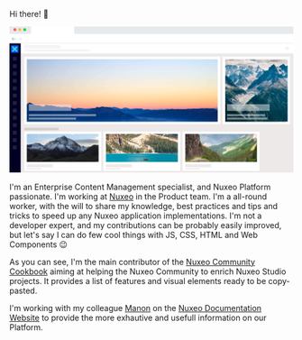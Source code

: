 Hi there! :wave:

<img src="https://github.com/gcarlin/gcarlin/blob/master/product_mockups-2.png?raw=true"/>

I'm an Enterprise Content Management specialist, and Nuxeo Platform passionate. I'm working at [Nuxeo](www.nuxeo.com) in the Product team. I'm a all-round worker, with the will to share my knowledge, best practices and tips and tricks to speed up any Nuxeo application implementations. I'm not a developer expert, and my contributions can be probably easily improved, but let's say I can do few cool things with JS, CSS, HTML and Web Components :wink:

As you can see, I'm the main contributor of the [Nuxeo Community Cookbook](https://github.com/nuxeo/nuxeo-studio-community-cookbook) aiming at helping the Nuxeo Community to enrich Nuxeo Studio projects. It provides a list of features and visual elements ready to be copy-pasted. 

I'm working with my colleague [Manon](https://github.com/manonlumeau) on the [Nuxeo Documentation Website](https://doc.nuxeo.com) to provide the more exhautive and usefull information on our Platform.
